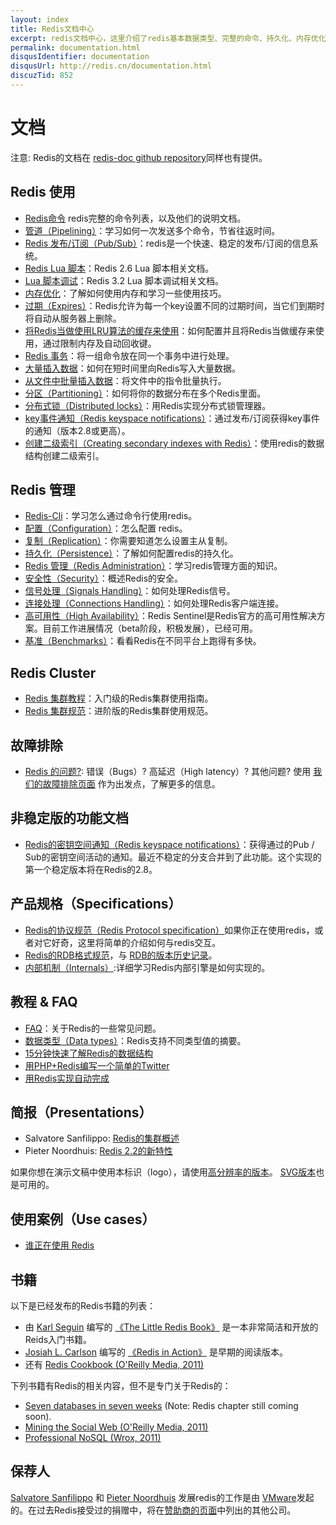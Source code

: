 ```yaml
---
layout: index
title: Redis文档中心
excerpt: redis文档中心，这里介绍了redis基本数据类型、完整的命令、持久化、内存优化等一系列redis基本功能和配置使用的介绍文档。
permalink: documentation.html
disqusIdentifier: documentation
disqusUrl: http://redis.cn/documentation.html
discuzTid: 852
---
```


<h1>文档</h1>
        
<p>注意: Redis的文档在 <a href="http://github.com/antirez/redis-doc">redis-doc github repository</a>同样也有提供。</p>


<h2>Redis 使用</h2>

<ul>
<li><a href="/commands.html">Redis命令</a> redis完整的命令列表，以及他们的说明文档。</li>
<li><a href="/topics/pipelining.html">管道（Pipelining）</a>：学习如何一次发送多个命令，节省往返时间。</li>
<li><a href="topics/pubsub.html">Redis 发布/订阅（Pub/Sub）</a>：redis是一个快速、稳定的发布/订阅的信息系统。</li>
<li><a href="/commands/eval.html">Redis Lua 脚本</a>：Redis 2.6 Lua 脚本相关文档。</li>
<li><a href="/topics/ldb.html">Lua 脚本调试</a>：Redis 3.2 Lua 脚本调试相关文档。</li>
<li><a href="/topics/memory-optimization.html">内存优化</a>：了解如何使用内存和学习一些使用技巧。</li>
<li><a href="/commands/expire.html">过期（Expires）</a>：Redis允许为每一个key设置不同的过期时间，当它们到期时将自动从服务器上删除。</li>
<li><a href="/topics/lru-cache.html">将Redis当做使用LRU算法的缓存来使用</a>：如何配置并且将Redis当做缓存来使用，通过限制内存及自动回收键。</li>
<li><a href="/topics/transactions.html">Redis 事务</a>：将一组命令放在同一个事务中进行处理。</li>
<li><a href="/topics/mass-insert.html">大量插入数据</a>：如何在短时间里向Redis写入大量数据。</li>
<li><a href="/topics/batch-insert.html">从文件中批量插入数据</a>：将文件中的指令批量执行。</li>
<li><a href="/topics/partitioning.html">分区（Partitioning）</a>：如何将你的数据分布在多个Redis里面。</li>
<li><a href="/topics/distlock.html">分布式锁（Distributed locks）</a>：用Redis实现分布式锁管理器。</li>
<li><a href="/topics/notifications.html">key事件通知（Redis keyspace notifications）</a>：通过发布/订阅获得key事件的通知（版本2.8或更高）。</li>
<li><a href="/topics/indexes.html">创建二级索引（Creating secondary indexes with Redis）</a>：使用redis的数据结构创建二级索引。</li>
</ul>

<h2>Redis 管理</h2>

<ul>
<li><a href="/topics/rediscli.html">Redis-Cli</a>：学习怎么通过命令行使用redis。</li>
<li><a href="/topics/config.html">配置（Configuration）</a>：怎么配置 redis。</li>
<li><a href="/topics/replication.html">复制（Replication）</a>：你需要知道怎么设置主从复制。</li>
<li><a href="/topics/persistence.html">持久化（Persistence）</a>：了解如何配置redis的持久化。</li>
<li><a href="/topics/admin.html">Redis 管理（Redis Administration）</a>：学习redis管理方面的知识。</li>
<li><a href="/topics/security.html">安全性（Security）</a>：概述Redis的安全。</li>
<li><a href="/topics/signals.html">信号处理（Signals Handling）</a>：如何处理Redis信号。</li>
<li><a href="/topics/clients.html">连接处理（Connections Handling）</a>：如何处理Redis客户端连接。</li>
<li><a href="/topics/sentinel.html">高可用性（High Availability）</a>：Redis Sentinel是Redis官方的高可用性解决方案。目前工作进展情况（beta阶段，积极发展），已经可用。</li>
<li><a href="/topics/benchmarks.html">基准（Benchmarks）</a>：看看Redis在不同平台上跑得有多快。</li>
</ul>

<h2>Redis Cluster</h2>

<ul>
<li><a href="/topics/cluster-tutorial.html">Redis 集群教程</a>：入门级的Redis集群使用指南。</li>
<li><a href="/topics/cluster-spec.html">Redis 集群规范</a>：进阶版的Redis集群使用规范。</li>
</ul>

<h2>故障排除</h2>

<ul>
<li><a href="/topics/problems.html">Redis 的问题?</a>: 错误（Bugs）? 高延迟（High latency）? 其他问题? 使用 <a href="/topics/problems.html">我们的故障排除页面</a> 作为出发点，了解更多的信息。</li>
</ul>

<h2>非稳定版的功能文档</h2>

<ul>
<li><a href="/topics/notifications.html">Redis的密钥空间通知（Redis keyspace notifications）</a>：获得通过的Pub / Sub的密钥空间活动的通知。最近不稳定的分支合并到了此功能。这个实现的第一个稳定版本将在Redis的2.8。</li>
</ul>

<h2>产品规格（Specifications）</h2>

<ul>
<li><a href="/topics/protocol.html">Redis的协议规范（Redis Protocol specification）</a>如果你正在使用redis，或者对它好奇，这里将简单的介绍如何与redis交互。</li>
<li><a href="https://github.com/sripathikrishnan/redis-rdb-tools/wiki/Redis-RDB-Dump-File-Format">Redis的RDB格式规范</a>，与 <a href="https://github.com/sripathikrishnan/redis-rdb-tools/blob/master/docs/RDB_Version_History.textile">RDB的版本历史记录</a>。</li>
<li><a href="/topics/internals.html">内部机制（Internals）</a>:详细学习Redis内部引擎是如何实现的。</li>
</ul>

<h2>教程 &amp; FAQ</h2>

<ul>
<li><a href="/topics/faq.html">FAQ</a>：关于Redis的一些常见问题。</li>
<li><a href="/topics/data-types.html">数据类型（Data types）</a>：Redis支持不同类型值的摘要。</li>
<li><a href="/topics/data-types-intro.html">15分钟快速了解Redis的数据结构</a></li>
<li><a href="/topics/twitter-clone.html">用PHP+Redis编写一个简单的Twitter</a></li>
<li><a href="http://antirez.com/post/autocomplete-with-redis.html">用Redis实现自动完成</a></li>
</ul>

<h2>简报（Presentations）</h2>

<ul>
<li>Salvatore Sanfilippo: <a href="http://redis.io/presentation/Redis_Cluster.pdf">Redis的集群概述</a></li>
<li>Pieter Noordhuis: <a href="http://redis.io/presentation/Pnoordhuis_whats_new_in_2_2.pdf">Redis 2.2的新特性</a></li>
</ul>

<p>如果你想在演示文稿中使用本标识（logo），请使用<a href="http://redis.io/images/redis-300dpi.png">高分辨率的版本</a>。 <a href="http://redis.io/images/redis-logo.svg">SVG版本</a>也是可用的。</p>

<h2>使用案例（Use cases）</h2>

<ul>
<li><a href="/topics/whos-using-redis.html">谁正在使用 Redis</a></li>
</ul>

<h2>书籍</h2>

<p>以下是已经发布的Redis书籍的列表：</p>

<ul>
<li>由 <a href="http://twitter.com/karlseguin">Karl Seguin</a> 编写的 <a href="http://openmymind.net/2012/1/23/The-Little-Redis-Book/">《The Little Redis Book》</a>  是一本非常简洁和开放的Reids入门书籍。</li>
<li><a href="http://twitter.com/dr_josiah">Josiah L. Carlson</a> 编写的 <a href="http://www.manning.com/carlson/">《Redis in Action》</a> 是早期的阅读版本。</li>
<li>还有 <a href="http://shop.oreilly.com/product/0636920020127.do">Redis Cookbook (O&#39;Reilly Media, 2011)</a></li>
</ul>

<p>下列书籍有Redis的相关内容，但不是专门关于Redis的：</p>

<ul>
<li><a href="http://pragprog.com/book/rwdata/seven-databases-in-seven-weeks">Seven databases in seven weeks</a> (Note: Redis chapter still coming soon).</li>
<li><a href="http://shop.oreilly.com/product/0636920010203.do">Mining the Social Web (O&#39;Reilly Media, 2011)</a></li>
<li><a href="http://www.wrox.com/WileyCDA/WroxTitle/Professional-NoSQL.productCd-047094224X.html">Professional NoSQL (Wrox, 2011)</a></li>
</ul>

<h2>保荐人</h2>

<p> <a href="http://antirez.com">Salvatore Sanfilippo</a> 和 <a href="http://twitter.com/pnoordhuis">Pieter Noordhuis</a> 发展redis的工作是由 <a href="http://vmware.com">VMware</a>发起的。在过去Redis接受过的捐赠中，将在<a href="/topics/sponsors.html">赞助商的页面</a>中列出的其他公司。 </p>
      